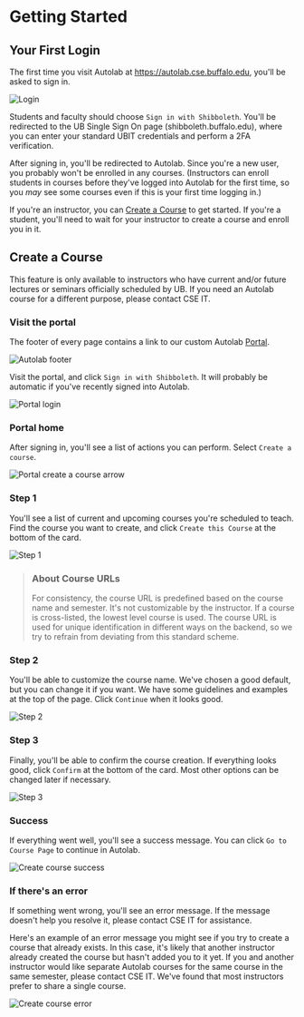 # Getting Started

## Your First Login

The first time you visit Autolab at <https://autolab.cse.buffalo.edu>, you'll be asked to sign in.

![Login](screenshots/login.png)

Students and faculty should choose `Sign in with Shibboleth`. You'll be redirected to the UB Single Sign On page
(shibboleth.buffalo.edu), where you can enter your standard UBIT credentials and perform a 2FA verification.

After signing in, you'll be redirected to Autolab. Since you're a new user, you probably won't be enrolled in any
courses. (Instructors can enroll students in courses before they've logged into Autolab for the first time, so you *may*
see some courses even if this is your first time logging in.)

If you're an instructor, you can [Create a Course](#create-a-course) to get started. If you're a student, you'll need to
wait for your instructor to create a course and enroll you in it.

## Create a Course

This feature is only available to instructors who have current and/or future lectures or seminars officially scheduled
by UB. If you need an Autolab course for a different purpose, please contact CSE IT.

### Visit the portal

The footer of every page contains a link to our custom Autolab [Portal](https://autolab.cse.buffalo.edu/portal/).

![Autolab footer](screenshots/footer_portal_highlight.png)

Visit the portal, and click `Sign in with Shibboleth`. It will probably be automatic if you've recently signed into
Autolab.

![Portal login](screenshots/portal_login.png)

### Portal home

After signing in, you'll see a list of actions you can perform. Select `Create a course`.

![Portal create a course arrow](screenshots/portal_create_a_course_arrow.png)

### Step 1

You'll see a list of current and upcoming courses you're scheduled to teach. Find the course you want to create, and
click `Create this Course` at the bottom of the card.

![Step 1](screenshots/portal_create_course_step1.png)

> ### About Course URLs
> For consistency, the course URL is predefined based on the course name and semester. It's not customizable by the
> instructor. If a course is cross-listed, the lowest level course is used. The course URL is used for unique
> identification in different ways on the backend, so we try to refrain from deviating from this standard scheme.

### Step 2

You'll be able to customize the course name. We've chosen a good default, but you can change it if you want. We have
some guidelines and examples at the top of the page. Click `Continue` when it looks good.

![Step 2](screenshots/portal_create_course_step2.png)

### Step 3

Finally, you'll be able to confirm the course creation. If everything looks good, click `Confirm` at the bottom of the
card. Most other options can be changed later if necessary.

![Step 3](screenshots/portal_create_course_step3.png)

### Success

If everything went well, you'll see a success message. You can click `Go to Course Page` to continue in Autolab.

![Create course success](screenshots/portal_create_course_success.png)

### If there's an error

If something went wrong, you'll see an error message. If the message doesn't help you resolve it, please contact CSE IT
for assistance.

Here's an example of an error message you might see if you try to create a course that already exists. In this case,
it's likely that another instructor already created the course but hasn't added you to it yet. If you and another
instructor would like separate Autolab courses for the same course in the same semester, please contact CSE IT.
We've found that most instructors prefer to share a single course.

![Create course error](screenshots/portal_create_course_error_example.png)